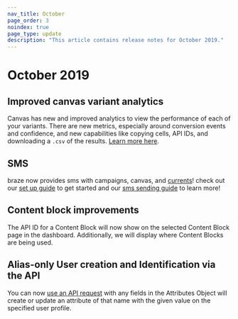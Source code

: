 ```yaml
---
nav_title: October
page_order: 3
noindex: true
page_type: update
description: "This article contains release notes for October 2019."
---
```


# October 2019

## Improved canvas variant analytics

Canvas has new and improved analytics to view the performance of each of your variants. There are new metrics, especially around conversion events and confidence, and new capabilities like copying cells, API IDs, and downloading a `.csv` of the results. [Learn more here]({{site.baseurl}}/user_guide/engagement_tools/canvas/get_started/measuring_and_testing_with_canvas_analytics/#performance-breakdown-by-variant).

## SMS

braze now provides sms with campaigns, canvas, and [currents]({{site.baseurl}}/user_guide/data_and_analytics/braze_currents/message_engagement_events/)! check out our [set up guide]({{site.baseurl}}/user_guide/onboarding_with_braze/sms_setup/) to get started and our [sms sending guide]({{site.baseurl}}/user_guide/message_building_by_channel/sms/) to learn more!

## Content block improvements

The API ID for a Content Block will now show on the selected Content Block page in the dashboard. Additionally, we will display where Content Blocks are being used.

## Alias-only User creation and Identification via the API

You can now [use an API request]({{site.baseurl}}/api/endpoints/user_data/#user-attributes-object-specification) with any fields in the Attributes Object will create or update an attribute of that name with the given value on the specified user profile.

